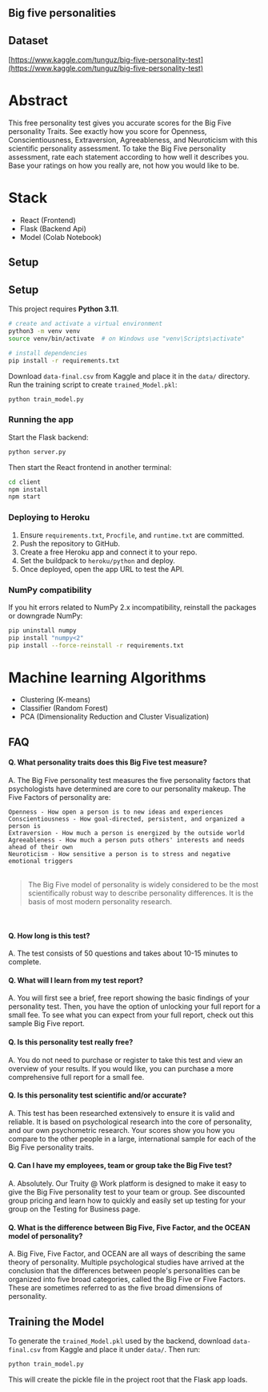 ## Big five personalities

## Dataset
[https://www.kaggle.com/tunguz/big-five-personality-test](https://www.kaggle.com/tunguz/big-five-personality-test)

# Abstract
This free personality test gives you accurate scores for the Big Five personality Traits. 
See exactly how you score for Openness, Conscientiousness, Extraversion, Agreeableness, and Neuroticism with this 
scientific personality assessment. To take the Big Five personality assessment, rate each statement according to how well it describes you. 
Base your ratings on how you really are, not how you would like to be.

# Stack
- React (Frontend)
- Flask (Backend Api)
- Model (Colab Notebook)

## Setup

## Setup
This project requires **Python 3.11**.

```bash
# create and activate a virtual environment
python3 -m venv venv
source venv/bin/activate  # on Windows use "venv\Scripts\activate"

# install dependencies
pip install -r requirements.txt
```

Download `data-final.csv` from Kaggle and place it in the `data/` directory.
Run the training script to create `trained_Model.pkl`:

```bash
python train_model.py
```

### Running the app
Start the Flask backend:

```bash
python server.py
```

Then start the React frontend in another terminal:

```bash
cd client
npm install
npm start
```
### Deploying to Heroku
1. Ensure `requirements.txt`, `Procfile`, and `runtime.txt` are committed.
2. Push the repository to GitHub.
3. Create a free Heroku app and connect it to your repo.
4. Set the buildpack to `heroku/python` and deploy.
5. Once deployed, open the app URL to test the API.


### NumPy compatibility
If you hit errors related to NumPy 2.x incompatibility, reinstall the packages
or downgrade NumPy:

```bash
pip uninstall numpy
pip install "numpy<2"
pip install --force-reinstall -r requirements.txt
```

# Machine learning Algorithms
- Clustering (K-means)
- Classifier (Random Forest)
- PCA (Dimensionality Reduction and Cluster Visualization)

## FAQ

#### Q. What personality traits does this Big Five test measure?<br>
A. The Big Five personality test measures the five personality factors that psychologists have determined are core to our personality makeup. The Five Factors of personality are:

`Openness - How open a person is to new ideas and experiences`<br>
`Conscientiousness - How goal-directed, persistent, and organized a person is`<br>
`Extraversion - How much a person is energized by the outside world`<br>
`Agreeableness - How much a person puts others' interests and needs ahead of their own`<br>
`Neuroticism - How sensitive a person is to stress and negative emotional triggers`<br>
<br>
> The Big Five model of personality is widely considered to be the most scientifically robust way to describe personality differences. It is the basis of most modern personality research.
<br>

#### Q. How long is this test?<br>
A. The test consists of 50 questions and takes about 10-15 minutes to complete.
 
#### Q. What will I learn from my test report?<br>
A. You will first see a brief, free report showing the basic findings of your personality test. Then, you have the option of unlocking your full report for a small fee. To see what you can expect from your full report, check out this sample Big Five report.

#### Q. Is this personality test really free?<br>
A. You do not need to purchase or register to take this test and view an overview of your results. If you would like, you can purchase a more comprehensive full report for a small fee.

#### Q. Is this personality test scientific and/or accurate?<br>
A. This test has been researched extensively to ensure it is valid and reliable. It is based on psychological research into the core of personality, and our own psychometric research. Your scores show you how you compare to the other people in a large, international sample for each of the Big Five personality traits.

#### Q. Can I have my employees, team or group take the Big Five test?<br>
A. Absolutely. Our Truity @ Work platform is designed to make it easy to give the Big Five personality test to your team or group. See discounted group pricing and learn how to quickly and easily set up testing for your group on the Testing for Business page.

#### Q. What is the difference between Big Five, Five Factor, and the OCEAN model of personality?<br>
A. Big Five, Five Factor, and OCEAN are all ways of describing the same theory of personality. Multiple psychological studies have arrived at the conclusion that the differences between people's personalities can be organized into five broad categories, called the Big Five or Five Factors. These are sometimes referred to as the five broad dimensions of personality.

## Training the Model
To generate the `trained_Model.pkl` used by the backend, download `data-final.csv` from Kaggle and place it under `data/`. Then run:
```bash
python train_model.py
```
This will create the pickle file in the project root that the Flask app loads.
